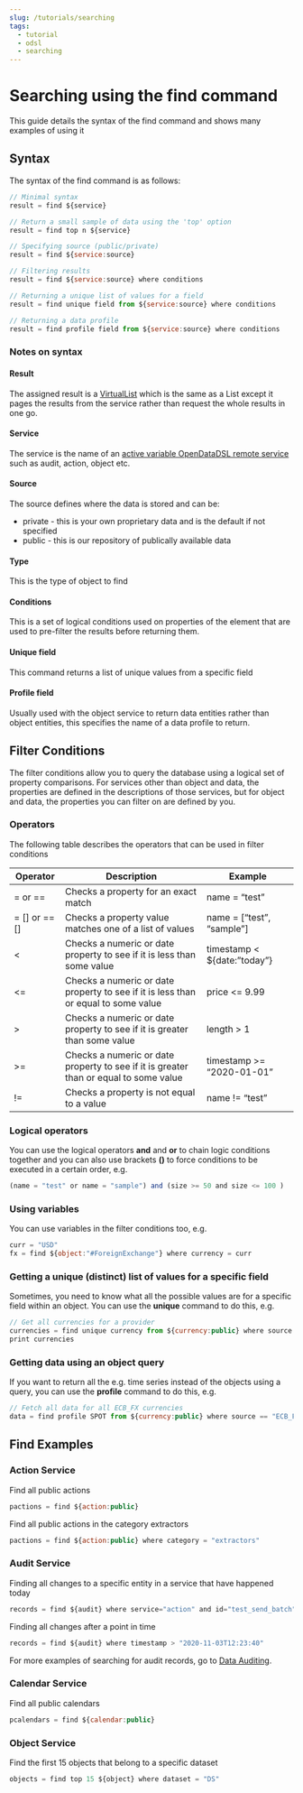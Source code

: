 ```yaml
---
slug: /tutorials/searching
tags:
  - tutorial
  - odsl
  - searching
---
```

Searching using the find command
================================

This guide details the syntax of the find command and shows many examples of using it

## Syntax

The syntax of the find command is as follows:
```js
// Minimal syntax
result = find ${service}

// Return a small sample of data using the 'top' option
result = find top n ${service}

// Specifying source (public/private)
result = find ${service:source}

// Filtering results
result = find ${service:source} where conditions

// Returning a unique list of values for a field
result = find unique field from ${service:source} where conditions

// Returning a data profile
result = find profile field from ${service:source} where conditions
```
### Notes on syntax

#### Result

The assigned result is a [VirtualList](/docs/odsl/variable/VirtualList) which is the same as a List except it pages the results from the service rather than request the whole results in one go.

#### Service

The service is the name of an [active variable OpenDataDSL remote service](/docs/odsl/service/services) such as audit, action, object etc.

#### Source

The source defines where the data is stored and can be:

*   private - this is your own proprietary data and is the default if not specified    
*   public - this is our repository of publically available data
    

#### Type

This is the type of object to find

#### Conditions

This is a set of logical conditions used on properties of the element that are used to pre-filter the results before returning them.

#### Unique field

This command returns a list of unique values from a specific field

#### Profile field

Usually used with the object service to return data entities rather than object entities, this specifies the name of a data profile to return.

## Filter Conditions

The filter conditions allow you to query the database using a logical set of property comparisons. For services other than object and data, the properties are defined in the descriptions of those services, but for object and data, the properties you can filter on are defined by you.

### Operators

The following table describes the operators that can be used in filter conditions

|**Operator**|**Description**|**Example**|
|-|-|-|
|= or ==|Checks a property for an exact match|name = “test”|
|= [] or == []|Checks a property value matches one of a list of values|name = [“test”, “sample”]|
|<|Checks a numeric or date property to see if it is less than some value|timestamp < ${date:”today”}|
|<=|Checks a numeric or date property to see if it is less than or equal to some value|price <= 9.99|
|>|Checks a numeric or date property to see if it is greater than some value|length > 1|
|>=|Checks a numeric or date property to see if it is greater than or equal to some value|timestamp >= “2020-01-01”|
|!=|Checks a property is not equal to a value|name != “test”|

### Logical operators

You can use the logical operators **and** and **or** to chain logic conditions together and you can also use brackets **()** to force conditions to be executed in a certain order, e.g.
```js
(name = "test" or name = "sample") and (size >= 50 and size <= 100 )
```
### Using variables

You can use variables in the filter conditions too, e.g.
```js
curr = "USD"
fx = find ${object:"#ForeignExchange"} where currency = curr
```

### Getting a unique (distinct) list of values for a specific field

Sometimes, you need to know what all the possible values are for a specific field within an object. You can use the **unique** command to do this, e.g.

```js
// Get all currencies for a provider
currencies = find unique currency from ${currency:public} where source == "ECB_FX"
print currencies
```

### Getting data using an object query

If you want to return all the e.g. time series instead of the objects using a query, you can use the **profile** command to do this, e.g.

```js
// Fetch all data for all ECB_FX currencies
data = find profile SPOT from ${currency:public} where source == "ECB_FX"
```

## Find Examples

### Action Service

Find all public actions
```js
pactions = find ${action:public}
```
Find all public actions in the category extractors
```js
pactions = find ${action:public} where category = "extractors"
```
### Audit Service

Finding all changes to a specific entity in a service that have happened today
```js
records = find ${audit} where service="action" and id="test_send_batch" and timestamp > ${date:"today"} and timestamp < ${date:"tomorrow"}
```
Finding all changes after a point in time
```js
records = find ${audit} where timestamp > "2020-11-03T12:23:40"
```
For more examples of searching for audit records, go to [Data Auditing](/docs/odsl/dm/auditing).

### Calendar Service

Find all public calendars
```js
pcalendars = find ${calendar:public}
```

### Object Service

Find the first 15 objects that belong to a specific dataset
```js
objects = find top 15 ${object} where dataset = "DS"
```
